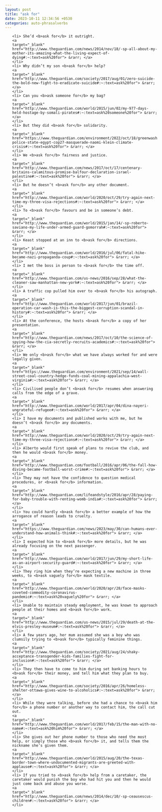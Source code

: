 ```yaml
---
layout: post
title: "ask for"
date: 2023-10-11 12:34:56 +0530
categories: auto-phrasalverbs
---
```

<ol>

    <li> She’d <b>ask for</b> it outright.
    <a 
    target="_blank" 
    href="http://www.theguardian.com/news/2014/nov/18/-sp-all-about-my-mother-its-amazing-what-the-living-expect-of-dying#:~:text=ask%20for"> &rarr; </a>
    </li>
    <li> Why didn’t my son <b>ask for</b> help?
    <a 
    target="_blank" 
    href="http://www.theguardian.com/society/2017/aug/01/zero-suicide-the-bold-new-fight-to-eradicate-suicide#:~:text=ask%20for"> &rarr; </a>
    </li>
    <li> Can you <b>ask someone for</b> my bag?
    <a 
    target="_blank" 
    href="http://www.theguardian.com/world/2015/jun/02/my-977-days-held-hostage-by-somali-pirates#:~:text=ask%20someone%20for"> &rarr; </a>
    </li>
    <li> But they did <b>ask for</b> solidarity.
    <a 
    target="_blank" 
    href="https://www.theguardian.com/environment/2022/oct/18/greenwashing-police-state-egypt-cop27-masquerade-naomi-klein-climate-crisis#:~:text=ask%20for"> &rarr; </a>
    </li>
    <li> We <b>ask for</b> fairness and justice.
    <a 
    target="_blank" 
    href="http://www.theguardian.com/news/2017/oct/17/centenary-britains-calamitous-promise-balfour-declaration-israel-palestine#:~:text=ask%20for"> &rarr; </a>
    </li>
    <li> But he doesn’t <b>ask for</b> any other document.
    <a 
    target="_blank" 
    href="http://www.theguardian.com/world/2020/oct/29/try-again-next-time-my-three-visa-rejections#:~:text=ask%20for"> &rarr; </a>
    </li>
    <li> To <b>ask for</b> favours and be in someone’s debt.
    <a 
    target="_blank" 
    href="http://www.theguardian.com/world/2015/jan/14/-sp-roberto-saviano-my-life-under-armed-guard-gomorrah#:~:text=ask%20for"> &rarr; </a>
    </li>
    <li> Keast stopped at an inn to <b>ask for</b> directions.
    <a 
    target="_blank" 
    href="http://www.theguardian.com/world/2016/jul/06/fatal-hike-became-nazi-propaganda-coup#:~:text=ask%20for"> &rarr; </a>
    </li>
    <li> I met the boss in person to <b>ask for</b> the time off.
    <a 
    target="_blank" 
    href="http://www.theguardian.com/us-news/2016/sep/28/what-the-cleaner-saw-manhattan-new-york#:~:text=ask%20for"> &rarr; </a>
    </li>
    <li> A traffic cop pulled him over to <b>ask for</b> his autograph.
    <a 
    target="_blank" 
    href="http://www.theguardian.com/world/2017/jun/01/brazil-operation-car-wash-is-this-the-biggest-corruption-scandal-in-history#:~:text=ask%20for"> &rarr; </a>
    </li>
    <li> At the conference, the hosts <b>ask for</b> a copy of her presentation.
    <a 
    target="_blank" 
    href="http://www.theguardian.com/news/2017/oct/10/the-science-of-spying-how-the-cia-secretly-recruits-academics#:~:text=ask%20for"> &rarr; </a>
    </li>
    <li> We only <b>ask for</b> what we have always worked for and were legally given.
    <a 
    target="_blank" 
    href="https://www.theguardian.com/environment/2021/sep/14/wall-street-coal-country-hedge-funds-coal-mining-appalachia-west-virginia#:~:text=ask%20for"> &rarr; </a>
    </li>
    <li> Civilised people don’t <b>ask for</b> resumes when answering calls from the edge of a grave.
    <a 
    target="_blank" 
    href="http://www.theguardian.com/world/2017/apr/04/dina-nayeri-ungrateful-refugee#:~:text=ask%20for"> &rarr; </a>
    </li>
    <li> I have my documents and published works with me, but he doesn’t <b>ask for</b> any documents.
    <a 
    target="_blank" 
    href="http://www.theguardian.com/world/2020/oct/29/try-again-next-time-my-three-visa-rejections#:~:text=ask%20for"> &rarr; </a>
    </li>
    <li> Alberto would first speak of plans to revive the club, and then he would <b>ask for</b> money.
    <a 
    target="_blank" 
    href="http://www.theguardian.com/football/2016/apr/06/the-fall-how-diving-became-football-worst-crime#:~:text=ask%20for"> &rarr; </a>
    </li>
    <li> They may not have the confidence to question medical procedures, or <b>ask for</b> information.
    <a 
    target="_blank" 
    href="http://www.theguardian.com/lifeandstyle/2016/apr/28/paying-for-baby-trouble-with-renting-womb-india#:~:text=ask%20for"> &rarr; </a>
    </li>
    <li> You could hardly <b>ask for</b> a better example of how the arrogance of reason leads to cruelty.
    <a 
    target="_blank" 
    href="https://www.theguardian.com/news/2023/may/30/can-humans-ever-understand-how-animals-think#:~:text=ask%20for"> &rarr; </a>
    </li>
    <li> I expected him to <b>ask for</b> more details, but he was already focusing on the next passenger.
    <a 
    target="_blank" 
    href="http://www.theguardian.com/world/2017/jun/29/my-short-life-as-an-airport-security-guard#:~:text=ask%20for"> &rarr; </a>
    </li>
    <li> They ring him when they’re expecting a new machine in three weeks, to <b>ask vaguely for</b> mask textile.
    <a 
    target="_blank" 
    href="http://www.theguardian.com/world/2020/apr/28/face-masks-coveted-commodity-coronavirus-pandemic#:~:text=ask%20vaguely%20for"> &rarr; </a>
    </li>
    <li> Unable to maintain steady employment, he was known to approach people at their homes and <b>ask for</b> work.
    <a 
    target="_blank" 
    href="http://www.theguardian.com/us-news/2015/jul/29/death-at-the-elvis-presley-museum#:~:text=ask%20for"> &rarr; </a>
    </li>
    <li> A few years ago, her mum assumed she was a boy who was clumsily trying to <b>ask for</b> typically feminine things.
    <a 
    target="_blank" 
    href="http://www.theguardian.com/society/2021/aug/24/shaky-acceptance-transgender-kids-families-fight-for-inclusion#:~:text=ask%20for"> &rarr; </a>
    </li>
    <li> They then have to come to him during set banking hours to <b>ask for</b> their money, and tell him what they plan to buy.
    <a 
    target="_blank" 
    href="http://www.theguardian.com/society/2016/apr/26/homeless-shelter-ottawa-gives-wine-to-alcoholics#:~:text=ask%20for"> &rarr; </a>
    </li>
    <li> While they were talking, before she had a chance to <b>ask him for</b> a phone number or another way to contact him, the call cut out.
    <a 
    target="_blank" 
    href="http://www.theguardian.com/world/2017/feb/15/the-man-with-no-name#:~:text=ask%20him%20for"> &rarr; </a>
    </li>
    <li> She gives out her phone number to those who need the most help, or simply those who <b>ask for</b> it, and tells them the nickname she’s given them.
    <a 
    target="_blank" 
    href="http://www.theguardian.com/world/2015/aug/20/the-texas-border-town-where-undocumented-migrants-are-greeted-with-applause#:~:text=ask%20for"> &rarr; </a>
    </li>
    <li> If you tried to <b>ask for</b> help from a caretaker, the caretaker would punish the boy who had hit you and then he would just come back and abuse you worse.
    <a 
    target="_blank" 
    href="http://www.theguardian.com/news/2014/dec/10/-sp-ceausescus-children#:~:text=ask%20for"> &rarr; </a>
    </li>